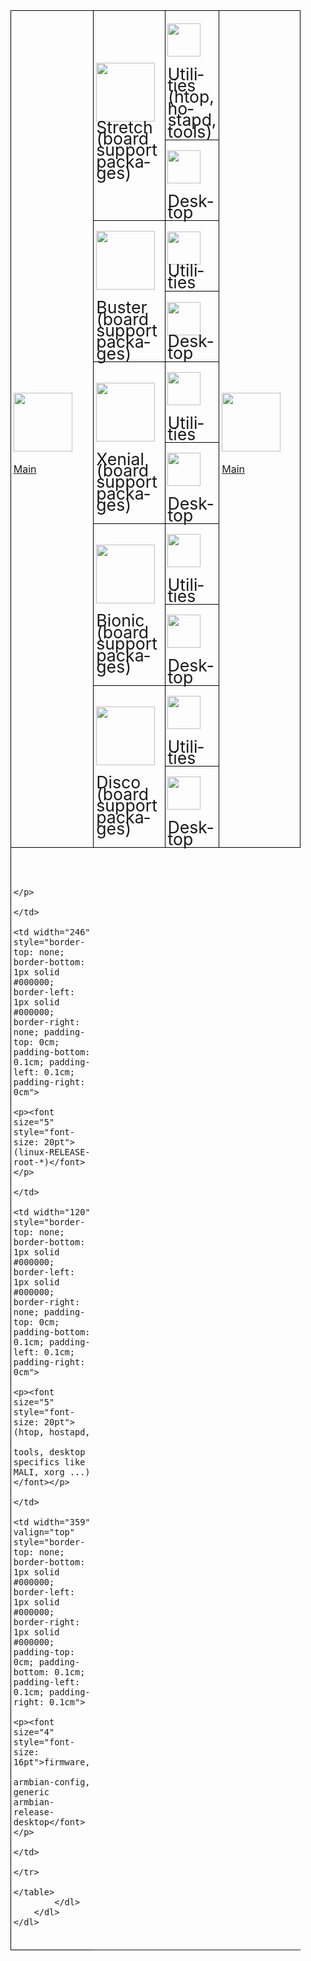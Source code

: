 <!DOCTYPE HTML PUBLIC "-//W3C//DTD HTML 4.0 Transitional//EN">
<html>
<head>
	<meta http-equiv="content-type" content="text/html; charset=utf-8"/>
	<title></title>
	<meta name="generator" content="LibreOffice 6.0.7.3 (Linux)"/>
	<meta name="created" content="2019-08-30T14:59:12.270804213"/>
	<meta name="changed" content="2019-08-30T15:32:15.088638683"/>
	<style type="text/css">
		@page { margin: 2cm }
		p { margin-bottom: 0.25cm; line-height: 115% }
		td p { margin-bottom: 0cm; line-height: 115% }
		a:link { so-language: zxx }
	</style>
</head>
<body lang="sl-SI" dir="ltr">
<dl>
	<dl>
		<dl>
			<dl>
				<dd>
				<table width="935" cellpadding="4" cellspacing="0" style="page-break-before: always">
					<col width="176">
					<col width="246">
					<col width="120">
					<col width="359">
					<tr>
						<td rowspan="10" width="176" style="border-top: 1px solid #000000; border-bottom: 1px solid #000000; border-left: 1px solid #000000; border-right: none; padding-top: 0.1cm; padding-bottom: 0.1cm; padding-left: 0.1cm; padding-right: 0cm">
							<p style="margin-bottom: 0.5cm"><img src="https://dl.armbian.com/_h5ai/public/images/themes/comity/cloud-upload-1.png" name="Slika1" align="bottom" width="94" height="94" border="0"/>
</p>
							<p><a href="https://github.com/tuxwall/testings/upload/master">Main</a></p>
						</td>
						<td rowspan="2" width="246" style="border-top: 1px solid #000000; border-bottom: 1px solid #000000; border-left: 1px solid #000000; border-right: none; padding-top: 0.1cm; padding-bottom: 0.1cm; padding-left: 0.1cm; padding-right: 0cm">
							<p><img src="https://dl.armbian.com/_h5ai/public/images/themes/comity/cloud-upload-1.png" name="Slika2" align="bottom" width="94" height="94" border="0"/>
<font size="5" style="font-size: 20pt"><br/>
Stretch<br/>
(board
							support packages)</font></p>
						</td>
						<td width="120" style="border-top: 1px solid #000000; border-bottom: 1px solid #000000; border-left: 1px solid #000000; border-right: none; padding-top: 0.1cm; padding-bottom: 0.1cm; padding-left: 0.1cm; padding-right: 0cm">
							<p style="margin-bottom: 0.5cm"><img src="https://dl.armbian.com/_h5ai/public/images/themes/comity/cloud-upload-1.png" name="Slika7" align="bottom" width="53" height="53" border="0"/>
</p>
							<p><font size="5" style="font-size: 20pt">Utilities<br/>
(htop,
							hostapd, tools)</font></p>
						</td>
						<td rowspan="10" width="359" style="border: 1px solid #000000; padding: 0.1cm">
							<p style="margin-bottom: 0.5cm"><img src="https://dl.armbian.com/_h5ai/public/images/themes/comity/cloud-upload-1.png" name="Slika17" align="bottom" width="94" height="94" border="0"/>
</p>
							<p><a href="https://github.com/tuxwall/testings/upload/master">Main</a></p>
						</td>
					</tr>
					<tr>
						<td width="120" style="border-top: none; border-bottom: 1px solid #000000; border-left: 1px solid #000000; border-right: none; padding-top: 0cm; padding-bottom: 0.1cm; padding-left: 0.1cm; padding-right: 0cm">
							<p style="margin-bottom: 0.5cm"><img src="https://dl.armbian.com/_h5ai/public/images/themes/comity/cloud-upload-1.png" name="Slika8" width="53" height="53" border="0"/>
</p>
							<p><font size="5" style="font-size: 20pt">Desktop</font></p>
						</td>
					</tr>
					<tr>
						<td rowspan="2" width="246" style="border-top: none; border-bottom: 1px solid #000000; border-left: 1px solid #000000; border-right: none; padding-top: 0cm; padding-bottom: 0.1cm; padding-left: 0.1cm; padding-right: 0cm">
							<p style="margin-bottom: 0.5cm"><img src="https://dl.armbian.com/_h5ai/public/images/themes/comity/cloud-upload-1.png" name="Slika3" align="bottom" width="94" height="94" border="0"/>
</p>
							<p><font size="5" style="font-size: 20pt">Buster<br/>
(board
							support packages)</font></p>
						</td>
						<td width="120" style="border-top: none; border-bottom: 1px solid #000000; border-left: 1px solid #000000; border-right: none; padding-top: 0cm; padding-bottom: 0.1cm; padding-left: 0.1cm; padding-right: 0cm">
							<p><img src="https://dl.armbian.com/_h5ai/public/images/themes/comity/cloud-upload-1.png" name="Slika9" width="53" height="53" border="0"/>
<font size="5" style="font-size: 20pt"><br/>
Utilities</font></p>
						</td>
					</tr>
					<tr>
						<td width="120" style="border-top: none; border-bottom: 1px solid #000000; border-left: 1px solid #000000; border-right: none; padding-top: 0cm; padding-bottom: 0.1cm; padding-left: 0.1cm; padding-right: 0cm">
							<p><img src="https://dl.armbian.com/_h5ai/public/images/themes/comity/cloud-upload-1.png" name="Slika10" width="53" height="53" border="0"/>
<font size="5" style="font-size: 20pt"><br/>
Desktop</font></p>
						</td>
					</tr>
					<tr>
						<td rowspan="2" width="246" style="border-top: none; border-bottom: 1px solid #000000; border-left: 1px solid #000000; border-right: none; padding-top: 0cm; padding-bottom: 0.1cm; padding-left: 0.1cm; padding-right: 0cm">
							<p style="margin-bottom: 0.5cm"><img src="https://dl.armbian.com/_h5ai/public/images/themes/comity/cloud-upload-1.png" name="Slika4" width="94" height="94" border="0"/>
</p>
							<p><font size="5" style="font-size: 20pt">Xenial<br/>
(board
							support packages)</font></p>
						</td>
						<td width="120" style="border-top: none; border-bottom: 1px solid #000000; border-left: 1px solid #000000; border-right: none; padding-top: 0cm; padding-bottom: 0.1cm; padding-left: 0.1cm; padding-right: 0cm">
							<p style="margin-bottom: 0.5cm"><img src="https://dl.armbian.com/_h5ai/public/images/themes/comity/cloud-upload-1.png" name="Slika11" align="bottom" width="53" height="53" border="0"/>
</p>
							<p><font size="5" style="font-size: 20pt">Utilities</font></p>
						</td>
					</tr>
					<tr>
						<td width="120" style="border-top: none; border-bottom: 1px solid #000000; border-left: 1px solid #000000; border-right: none; padding-top: 0cm; padding-bottom: 0.1cm; padding-left: 0.1cm; padding-right: 0cm">
							<p style="margin-bottom: 0.5cm"><img src="https://dl.armbian.com/_h5ai/public/images/themes/comity/cloud-upload-1.png" name="Slika12" width="53" height="53" border="0"/>
</p>
							<p><font size="5" style="font-size: 20pt">Desktop</font></p>
						</td>
					</tr>
					<tr>
						<td rowspan="2" width="246" style="border-top: none; border-bottom: 1px solid #000000; border-left: 1px solid #000000; border-right: none; padding-top: 0cm; padding-bottom: 0.1cm; padding-left: 0.1cm; padding-right: 0cm">
							<p style="margin-bottom: 0.5cm"><img src="https://dl.armbian.com/_h5ai/public/images/themes/comity/cloud-upload-1.png" name="Slika5" width="94" height="94" border="0"/>
</p>
							<p><font size="5" style="font-size: 20pt">Bionic<br/>
(board
							support packages)</font></p>
						</td>
						<td width="120" style="border-top: none; border-bottom: 1px solid #000000; border-left: 1px solid #000000; border-right: none; padding-top: 0cm; padding-bottom: 0.1cm; padding-left: 0.1cm; padding-right: 0cm">
							<p style="margin-bottom: 0.5cm"><img src="https://dl.armbian.com/_h5ai/public/images/themes/comity/cloud-upload-1.png" name="Slika13" width="53" height="53" border="0"/>
</p>
							<p><font size="5" style="font-size: 20pt">Utilities</font></p>
						</td>
					</tr>
					<tr>
						<td width="120" style="border-top: none; border-bottom: 1px solid #000000; border-left: 1px solid #000000; border-right: none; padding-top: 0cm; padding-bottom: 0.1cm; padding-left: 0.1cm; padding-right: 0cm">
							<p style="margin-bottom: 0.5cm"><img src="https://dl.armbian.com/_h5ai/public/images/themes/comity/cloud-upload-1.png" name="Slika14" align="bottom" width="53" height="53" border="0"/>
</p>
							<p><font size="5" style="font-size: 20pt">Desktop</font></p>
						</td>
					</tr>
					<tr>
						<td rowspan="2" width="246" style="border-top: none; border-bottom: 1px solid #000000; border-left: 1px solid #000000; border-right: none; padding-top: 0cm; padding-bottom: 0.1cm; padding-left: 0.1cm; padding-right: 0cm">
							<p style="margin-bottom: 0.5cm"><img src="https://dl.armbian.com/_h5ai/public/images/themes/comity/cloud-upload-1.png" name="Slika6" align="bottom" width="94" height="94" border="0"/>
</p>
							<p><font size="5" style="font-size: 20pt">Disco<br/>
(board
							support packages)</font></p>
						</td>
						<td width="120" style="border-top: none; border-bottom: 1px solid #000000; border-left: 1px solid #000000; border-right: none; padding-top: 0cm; padding-bottom: 0.1cm; padding-left: 0.1cm; padding-right: 0cm">
							<p style="margin-bottom: 0.5cm"><img src="https://dl.armbian.com/_h5ai/public/images/themes/comity/cloud-upload-1.png" name="Slika15" align="bottom" width="53" height="53" border="0"/>
</p>
							<p><font size="5" style="font-size: 20pt">Utilities</font></p>
						</td>
					</tr>
					<tr>
						<td width="120" style="border-top: none; border-bottom: 1px solid #000000; border-left: 1px solid #000000; border-right: none; padding-top: 0cm; padding-bottom: 0.1cm; padding-left: 0.1cm; padding-right: 0cm">
							<p style="margin-bottom: 0.5cm"><img src="https://dl.armbian.com/_h5ai/public/images/themes/comity/cloud-upload-1.png" name="Slika16" align="bottom" width="53" height="53" border="0"/>
</p>
							<p><font size="5" style="font-size: 20pt">Desktop</font></p>
						</td>
					</tr>
					<tr>
						<td width="176" style="border-top: none; border-bottom: 1px solid #000000; border-left: 1px solid #000000; border-right: none; padding-top: 0cm; padding-bottom: 0.1cm; padding-left: 0.1cm; padding-right: 0cm">
							<p><br/>

							</p>
						</td>
						<td width="246" style="border-top: none; border-bottom: 1px solid #000000; border-left: 1px solid #000000; border-right: none; padding-top: 0cm; padding-bottom: 0.1cm; padding-left: 0.1cm; padding-right: 0cm">
							<p><font size="5" style="font-size: 20pt">(linux-RELEASE-root-*)</font></p>
						</td>
						<td width="120" style="border-top: none; border-bottom: 1px solid #000000; border-left: 1px solid #000000; border-right: none; padding-top: 0cm; padding-bottom: 0.1cm; padding-left: 0.1cm; padding-right: 0cm">
							<p><font size="5" style="font-size: 20pt">(htop, hostapd,
							tools, desktop specifics like MALI, xorg ...)</font></p>
						</td>
						<td width="359" valign="top" style="border-top: none; border-bottom: 1px solid #000000; border-left: 1px solid #000000; border-right: 1px solid #000000; padding-top: 0cm; padding-bottom: 0.1cm; padding-left: 0.1cm; padding-right: 0.1cm">
							<p><font size="4" style="font-size: 16pt">firmware,
							armbian-config, generic armbian-release-desktop</font></p>
						</td>
					</tr>
				</table>
			</dl>
		</dl>
	</dl>
</dl>
<p style="margin-bottom: 0cm; line-height: 100%"><br/>

</p>
</body>
</html>
